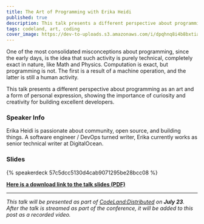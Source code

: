```yaml
---
title: The Art of Programming with Erika Heidi
published: true
description: This talk presents a different perspective about programming as an art and a form of personal expression, showing the importance of curiosity and creativity for building excellent developers.
tags: codeland, art, coding
cover_image: https://dev-to-uploads.s3.amazonaws.com/i/dpqhnq8i4b8bxtia408r.png
---
```


One of the most consolidated misconceptions about programming, since the early days, is the idea that such activity is purely technical, completely exact in nature, like Math and Physics. Computation is exact, but programming is not. The first is a result of a machine operation, and the latter is still a human activity.

This talk presents a different perspective about programming as an art and a form of personal expression, showing the importance of curiosity and creativity for building excellent developers.

### Speaker Info
Erika Heidi is passionate about community, open source, and building things. A software engineer / DevOps turned writer, Erika currently works as senior technical writer at DigitalOcean.

### Slides

{% speakerdeck 57c5dcc5130d4cab9071295be28bcc08 %}

**[Here is a download link to the talk slides (PDF)](https://drive.google.com/file/d/1EccWHvCQaJDyzwlkoK0R5L-1-7ENer8Q/view?usp=sharing)**

---
_This talk will be presented as part of [CodeLand:Distributed](https://codelandconf.com) on **July 23**.  After the talk is streamed as part of the conference, it will be added to this post as a recorded video._